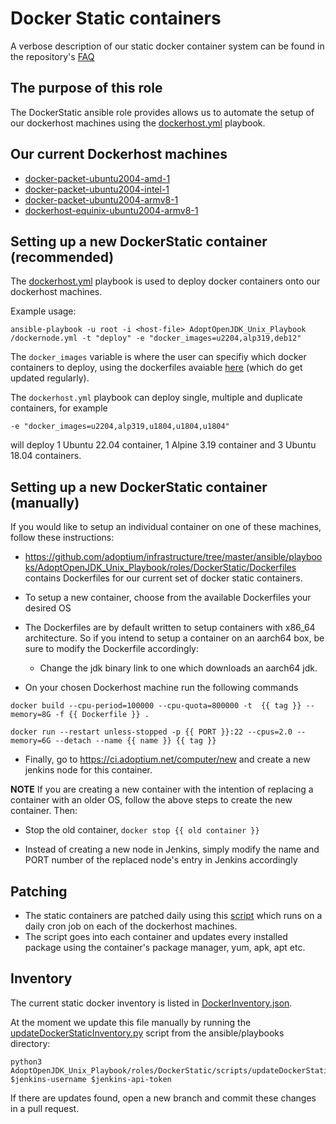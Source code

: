 # Docker Static containers

A verbose description of our static docker container system can be found in the repository's [FAQ](https://github.com/adoptium/infrastructure/blob/master/FAQ.md#dockerstatic-test-systems)

## The purpose of this role
The DockerStatic ansible role provides allows us to automate the setup of our dockerhost machines using the [dockerhost.yml](https://github.com/adoptium/infrastructure/blob/master/ansible/playbooks/AdoptOpenJDK_Unix_Playbook/dockerhost.yml) playbook.

## Our current Dockerhost machines
* [docker-packet-ubuntu2004-amd-1](https://ci.adoptium.net/computer/docker-packet-ubuntu2004-amd-1/)
* [docker-packet-ubuntu2004-intel-1](https://ci.adoptium.net/computer/docker-packet-ubuntu2004-intel-1/)
* [docker-packet-ubuntu2004-armv8-1](https://ci.adoptium.net/computer/docker-packet-ubuntu2004-armv8-1/)
* [dockerhost-equinix-ubuntu2004-armv8-1](https://ci.adoptium.net/computer/dockerhost-equinix-ubuntu2004-armv8-1/)


## Setting up a new DockerStatic container (recommended)

The [dockerhost.yml](https://github.com/adoptium/infrastructure/blob/master/ansible/playbooks/AdoptOpenJDK_Unix_Playbook/dockernode.yml) playbook is used to deploy docker containers onto our dockerhost machines. 

Example usage:

```
ansible-playbook -u root -i <host-file> AdoptOpenJDK_Unix_Playbook
/dockernode.yml -t "deploy" -e "docker_images=u2204,alp319,deb12"
```

The `docker_images` variable is where the user can specifiy which docker containers to deploy, using the dockerfiles avaiable [here](https://github.com/adoptium/infrastructure/tree/master/ansible/playbooks/AdoptOpenJDK_Unix_Playbook/roles/DockerStatic/Dockerfiles) (which do get updated regularly).

The `dockerhost.yml` playbook can deploy single, multiple and duplicate containers, for example

```
-e "docker_images=u2204,alp319,u1804,u1804,u1804"
```

will deploy 1 Ubuntu 22.04 container, 1 Alpine 3.19 container and 3 Ubuntu 18.04 containers.

## Setting up a new DockerStatic container (manually)

If you would like to setup an individual container on one of these machines, follow these instructions:

* https://github.com/adoptium/infrastructure/tree/master/ansible/playbooks/AdoptOpenJDK_Unix_Playbook/roles/DockerStatic/Dockerfiles contains Dockerfiles for our current set of docker static containers.

* To setup a new container, choose from the available Dockerfiles your desired OS

* The Dockerfiles are by default written to setup containers with x86_64 architecture. So if you intend to setup a container on an aarch64 box, be sure to modify the Dockerfile accordingly:

  * Change the jdk binary link to one which downloads an aarch64 jdk.

* On your chosen Dockerhost machine run the following commands

`docker build --cpu-period=100000 --cpu-quota=800000 -t  {{ tag }} --memory=8G -f {{ Dockerfile }} .`

`docker run --restart unless-stopped -p {{ PORT }}:22 --cpus=2.0 --memory=6G --detach --name {{ name }} {{ tag }}`

* Finally, go to https://ci.adoptium.net/computer/new and create a new jenkins node for this container.

**NOTE**
If you are creating a new container with the intention of replacing a container with an older OS, follow the above steps to create the new container. Then:

* Stop the old container, `docker stop {{ old container }}` 

* Instead of creating a new node in Jenkins, simply modify the name and PORT number of the replaced node's entry in Jenkins accordingly

## Patching

* The static containers are patched daily using this [script](https://github.com/adoptium/infrastructure/blob/master/ansible/playbooks/AdoptOpenJDK_Unix_Playbook/roles/DockerStatic/scripts/updatepackages.sh) which runs on a daily cron job on each of the dockerhost machines.
* The script goes into each container and updates every installed package using the container's package manager, yum, apk, apt etc.

## Inventory

The current static docker inventory is listed in [DockerInventory.json](https://github.com/adoptium/infrastructure/blob/master/ansible/DockerInventory.json).

At the moment we update this file manually by running the [updateDockerStaticInventory.py](https://github.com/adoptium/infrastructure/blob/master/ansible/playbooks/AdoptOpenJDK_Unix_Playbook/roles/DockerStatic/scripts/updateDockerStaticInventory.py) script from the ansible/playbooks directory:

```
python3 AdoptOpenJDK_Unix_Playbook/roles/DockerStatic/scripts/updateDockerStaticInventory.py $jenkins-username $jenkins-api-token
```
If there are updates found, open a new branch and commit these changes in a pull request.